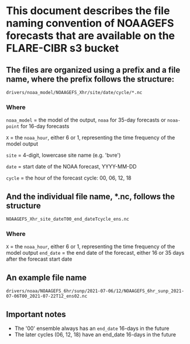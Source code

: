 # This document describes the file naming convention of NOAAGEFS forecasts that are available on the FLARE-CIBR s3 bucket

## The files are organized using a prefix and a file name, where the prefix follows the structure:

`drivers/noaa_model/NOAAGEFS_Xhr/site/date/cycle/*.nc`

### Where


`noaa_model` = the model of the output, `noaa` for 35-day forecasts or `noaa-point` for 16-day forecasts

`X` = the `noaa_hour`, either 6 or 1, representing the time frequency of the model output

`site` = 4-digit, lowercase site name (e.g. 'bvre')

`date` = start date of the NOAA forecast, YYYY-MM-DD 

`cycle` = the hour of the forecast cycle: 00, 06, 12, 18


## And the individual file name, *.nc, follows the structure
`NOAAGEFS_Xhr_site_dateT00_end_dateTcycle_ens.nc`
### Where
`X` = the `noaa_hour`, either 6 or 1, representing the time frequency of the model output
`end_date` = the end date of the forecast, either 16 or 35 days after the forecast start date


## An example file name
`drivers/noaa/NOAAGEFS_6hr/sunp/2021-07-06/12/NOAAGEFS_6hr_sunp_2021-07-06T00_2021-07-22T12_ens02.nc`

## Important notes
* The '00' ensemble always has an `end_date` 16-days in the future
* The later cycles (06, 12, 18) have an end_date 16-days in the future
